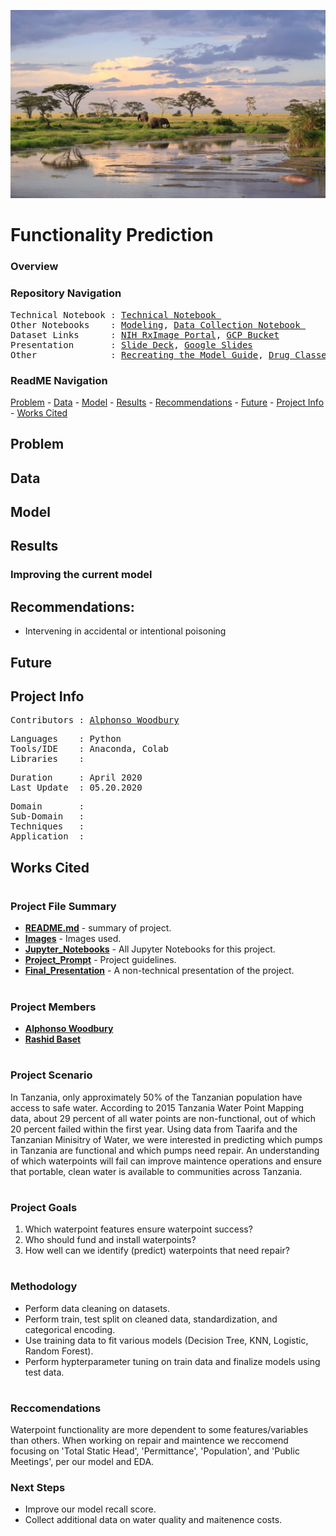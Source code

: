 ![Title-Slide](Images/tanzania.jpg)

# Functionality Prediction 

### Overview

### Repository Navigation
<pre>
Technical Notebook : <a href=Link>Technical Notebook </a>
Other Notebooks    : <a href=https://github.com/a-woodbury/RxID/blob/master/RxID15_Modeling.ipynb>Modeling</a>, <a href=https://github.com/a-woodbury/RxID/blob/master/RxID15_Data_Collection.ipynb>Data Collection Notebook </a>
Dataset Links      : <a href=https://www.nlm.nih.gov/databases/download/pill_image.html>NIH RxImage Portal</a>, <a href=Link>GCP Bucket</a>
Presentation       : <a href=https://github.com/a-woodbury/RxID/blob/master/Presentation/RxID.pdf>Slide Deck</a>, <a href=https://docs.google.com/presentation/d/1f2bLza9GFhIXUAMudNsb00RTpHAwg5JegGIw2i2Jg8A/edit?usp=sharing>Google Slides</a>
Other              : <a href=Link>Recreating the Model Guide</a>, <a href=Link>Drug Classes</a>
</pre>

### ReadME Navigation

[Problem](https://github.com/a-woodbury/RxID/blob/master/README.md#problem) - 
[Data](https://github.com/a-woodbury/RxID#data) -
[Model](https://github.com/a-woodbury/RxID#model) -
[Results](https://github.com/a-woodbury/RxID#results) - 
[Recommendations](https://github.com/a-woodbury/RxID#recommendations) - 
[Future](https://github.com/a-woodbury/RxID#future) - 
[Project Info](https://github.com/a-woodbury/RxID#project-info) -
[Works Cited](https://github.com/a-woodbury/RxID#works-cited)



## Problem





## Data


## Model

## Results


### Improving the current model


## Recommendations:


- Intervening in accidental or intentional poisoning


 
## Future



## Project Info
<pre>
Contributors : <a href=https://github.com/a-woodbury>Alphonso Woodbury</a>
</pre>

<pre>
Languages    : Python
Tools/IDE    : Anaconda, Colab
Libraries    : 
</pre>

<pre>
Duration     : April 2020
Last Update  : 05.20.2020
</pre>

<pre>
Domain       : 
Sub-Domain   : 
Techniques   : 
Application  : 
</pre>

## Works Cited








#
### Project File Summary
   - <b>[README.md](README.md)</b> - summary of project.
   - <b>[Images](/Images)</b> - Images used.
   - <b>[Jupyter_Notebooks](/Jupyter_Notebooks)</b> - All Jupyter Notebooks for this project.
   - <b>[Project_Prompt](/Project_Prompt)</b> - Project guidelines.
   - <b>[Final_Presentation](/Final_Presentation)</b> - A non-technical presentation of the project.

#
### Project Members

   - <b>[Alphonso Woodbury](https://github.com/a-woodbury)</b>
   - <b>[Rashid Baset](https://github.com/rashidbaset)</b>

#
### Project Scenario

In Tanzania, only approximately 50% of the Tanzanian population have access to safe water. According to 2015 Tanzania Water Point Mapping data, about 29 percent of all water points are non-functional, out of which 20 percent failed within the first year. Using data from Taarifa and the Tanzanian Minisitry of Water, we were interested in predicting which pumps in Tanzania are functional and which pumps need repair. An understanding of which waterpoints will fail can improve maintence operations and ensure that portable, clean water is available to communities across Tanzania.

#
### Project Goals

1. Which waterpoint features ensure waterpoint success?
2. Who should fund and install waterpoints?
3. How well can we identify (predict) waterpoints that need repair?


#
### Methodology

- Perform data cleaning on datasets.
- Perform train, test split on cleaned data, standardization, and categorical encoding.
- Use training data to fit various models (Decision Tree, KNN, Logistic, Random Forest).
- Perform hypterparameter tuning on train data and finalize models using test data.

#
### Reccomendations

Waterpoint functionality are more dependent to some features/variables than others. When working on repair and maintence we reccomend focusing on 'Total Static Head', 'Permittance', 'Population', and 'Public Meetings', per our model and EDA. 

### Next Steps

- Improve our model recall score.
- Collect additional data on water quality and maitenence costs. 























